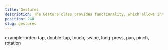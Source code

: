 ```yaml
---
title: Gestures
description: The Gesture class provides functionality, which allows interaction with the UI component in the application. We can subscribe or unsubscribe via `on` and `off`methods for one or all available gestures like `Tap`, `Double Tap` , `Long Press`, `Pan` , `Pinch` , `Swipe` , `Rotation`  and `Touch`. The examples demonstrate their usage in some basic scenarios.
position: 240
slug: gestures
---
```

example-order: tap, double-tap, touch, swipe, long-press, pan, pinch, rotation